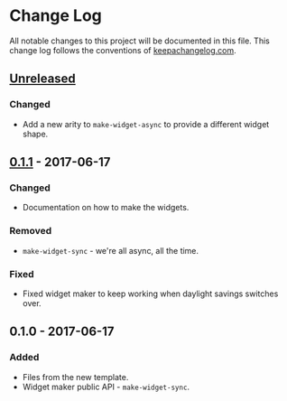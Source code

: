 # Change Log
All notable changes to this project will be documented in this file. This change log follows the conventions of [keepachangelog.com](http://keepachangelog.com/).

## [Unreleased]
### Changed
- Add a new arity to `make-widget-async` to provide a different widget shape.

## [0.1.1] - 2017-06-17
### Changed
- Documentation on how to make the widgets.

### Removed
- `make-widget-sync` - we're all async, all the time.

### Fixed
- Fixed widget maker to keep working when daylight savings switches over.

## 0.1.0 - 2017-06-17
### Added
- Files from the new template.
- Widget maker public API - `make-widget-sync`.

[Unreleased]: https://github.com/your-name/banking/compare/0.1.1...HEAD
[0.1.1]: https://github.com/your-name/banking/compare/0.1.0...0.1.1
